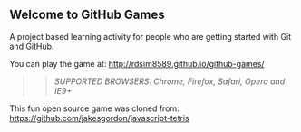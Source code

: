 ## Welcome to GitHub Games

A project based learning activity for people who are getting started with Git and GitHub.

You can play the game at: http://rdsim8589.github.io/github-games/

>> _*SUPPORTED BROWSERS*: Chrome, Firefox, Safari, Opera and IE9+_

This fun open source game was cloned from: https://github.com/jakesgordon/javascript-tetris
